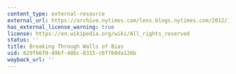 ```yaml
---
content_type: external-resource
external_url: https://archive.nytimes.com/lens.blogs.nytimes.com/2012/11/05/breaking-through-walls-of-bias/
has_external_license_warning: true
license: https://en.wikipedia.org/wiki/All_rights_reserved
status: ''
title: Breaking Through Walls of Bias
uid: 829f66f0-49bf-48bc-8315-c6f760da126b
wayback_url: ''
---
```

